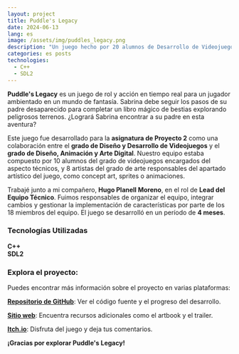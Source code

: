 ```yaml
---
layout: project
title: Puddle's Legacy
date: 2024-06-13
lang: es
image: /assets/img/puddles_legacy.png
description: "Un juego hecho por 20 alumnos de Desarrollo de Videojuegos y Arte Digital y Animación."
categories: es posts
technologies:
  - C++
  - SDL2
---
```


<link rel="stylesheet" type='text/css' href="https://cdn.jsdelivr.net/gh/devicons/devicon@latest/devicon.min.css" /> 

<p><b>Puddle's Legacy</b> es un juego de rol y acción en tiempo real para un jugador ambientado en un mundo de fantasía. Sabrina debe seguir los pasos de su padre desaparecido para completar un libro mágico de bestias explorando peligrosos terrenos. ¿Logrará Sabrina encontrar a su padre en esta aventura?</p>

<p>Este juego fue desarrollado para la <b>asignatura de Proyecto 2</b> como una colaboración entre el <b>grado de Diseño y Desarrollo de Videojuegos</b> y el <b>grado de Diseño, Animación y Arte Digital</b>. Nuestro equipo estaba compuesto por 10 alumnos del grado de videojuegos encargados del aspecto técnicos, y 8 artistas del grado de arte responsables del apartado artístico del juego, como concept art, sprites o animaciones.</p>

<p>Trabajé junto a mi compañero, <b>Hugo Planell Moreno</b>, en el rol de <b>Lead del Equipo Técnico</b>. Fuimos responsables de organizar el equipo, integrar cambios y gestionar la implementación de características por parte de los 18 miembros del equipo. El juego se desarrolló en un período de <b>4 meses</b>.</p>

<div class="skills-section">
  <h3>Tecnologías Utilizadas</h3>
  <div class="skills">
    <div class="skill">
      <i class="devicon-cplusplus-plain colored"></i>
      <span><b>C++</b></span>
    </div>
    <div class="skill">
      <i class="devicon-sdl-plain colored"></i>
      <span><b>SDL2</b></span>
    </div>
  </div>
</div>  

<h3>Explora el proyecto:</h3>

<p>Puedes encontrar más información sobre el proyecto en varias plataformas:</p>
<p><a href="https://github.com/Pistachio-Studios/Puddles-Legacy"><b>Repositorio de GitHub</b></a>: Ver el código fuente y el progreso del desarrollo.</p>
<p><a href="https://pistachio-studios.github.io/Puddles-Legacy/"><b>Sitio web</b></a>: Encuentra recursos adicionales como el artbook y el trailer.</p>
<p><a href="https://martagnarta.itch.io/puddles-legacy"><b>Itch.io</b></a>: Disfruta del juego y deja tus comentarios.</p>

<p><b>¡Gracias por explorar Puddle's Legacy!</b></p>
